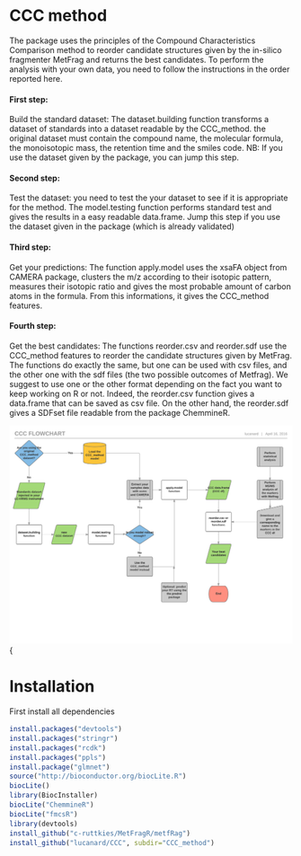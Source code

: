 # CCC method
The package uses the principles of the Compound Characteristics Comparison method to reorder candidate structures given by the in-silico fragmenter MetFrag and returns the best candidates. To perform the analysis with your own data, you need to follow the instructions in the order reported here.
#### First step: 
Build the standard dataset: The dataset.building function transforms a dataset of standards into a dataset readable by the CCC_method. the original dataset must contain the compound name, the molecular formula, the monoisotopic mass, the retention time and the smiles code. NB: If you use the dataset given by the package, you can jump this step.
#### Second step:
Test the dataset: you need to test the your dataset to see if it is appropriate for the method. The model.testing function performs standard test and gives the results in a easy readable data.frame. Jump this step if you use the dataset given in the package (which is already validated)
#### Third step:
Get your predictions: The function apply.model uses the xsaFA object from CAMERA package, clusters the m/z according to their isotopic pattern, measures their isotopic ratio and gives the most probable amount of carbon atoms in the formula. From this informations, it gives the CCC_method features.
#### Fourth step:
Get the best candidates: The functions reorder.csv and reorder.sdf use the CCC_method features to reorder the candidate structures given by MetFrag. The functions do exactly the same, but one can be used with csv files, and the other one with the sdf files (the two possible outcomes of Metfrag). We suggest to use one or the other format depending on the fact you want to keep working on R or not. Indeed, the reorder.csv function gives a data.frame that can be saved as csv file. On the other hand, the reorder.sdf gives a SDFset file readable from the package ChemmineR. 

![Sample image](https://github.com/lucanard/CCC/blob/master/CCC%20flowchart%20-%20Standard.png "CCC workflow") {

# Installation
First install all dependencies

```R
install.packages("devtools")
install.packages("stringr")
install.packages("rcdk")
install.packages("ppls")
install.package("glmnet")
source("http://bioconductor.org/biocLite.R")
biocLite()
library(BiocInstaller)
biocLite("ChemmineR")
biocLite("fmcsR")
library(devtools)
install_github("c-ruttkies/MetFragR/metfRag")
install_github("lucanard/CCC", subdir="CCC_method")
```
